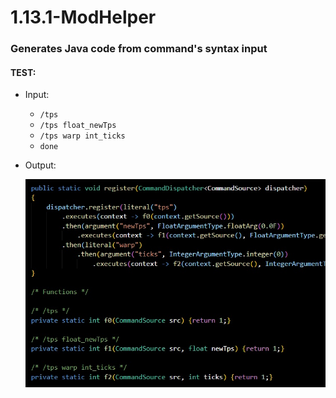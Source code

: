 # 1.13.1-ModHelper

### Generates Java code from command's syntax input

#### TEST:
- Input:
  - ``/tps``
  - ``/tps float_newTps``
  - ``/tps warp int_ticks``
  - ``done``

- Output:

  ![[output pic]](Output.jpg)
